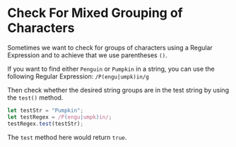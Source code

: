 # Check For Mixed Grouping of Characters
Sometimes we want to check for groups of characters using a Regular Expression and to achieve that we use parentheses ```()```.

If you want to find either ```Penguin``` or ```Pumpkin``` in a string, you can use the following Regular Expression: ```/P(engu|umpk)in/g```

Then check whether the desired string groups are in the test string by using the ```test()``` method.
```javascript
let testStr = "Pumpkin";
let testRegex = /P(engu|umpk)in/;
testRegex.test(testStr);
```
The ```test``` method here would return ```true```.


